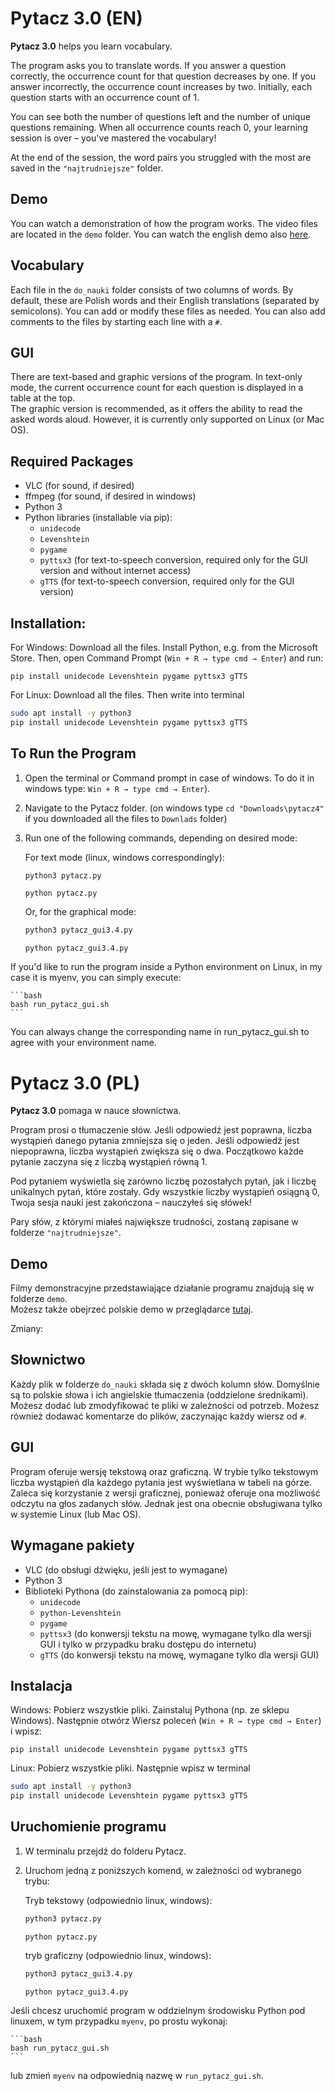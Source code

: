 # Pytacz 3.0 (EN)

**Pytacz 3.0** helps you learn vocabulary.

The program asks you to translate words. If you answer a question correctly, the occurrence count for that question decreases by one. If you answer incorrectly, the occurrence count increases by two. Initially, each question starts with an occurrence count of 1.

You can see both the number of questions left and the number of unique questions remaining. When all occurrence counts reach 0, your learning session is over – you've mastered the vocabulary!

At the end of the session, the word pairs you struggled with the most are saved in the `"najtrudniejsze"` folder.

## Demo

You can watch a demonstration of how the program works. The video files are located in the `demo` folder. You can watch the english demo also [here](https://mega.nz/file/P51BkbKK#QeXFqUP9Gp2iOnp35FOTg4F8sIcvKGZINshEqhpfHic).


## Vocabulary

Each file in the `do_nauki` folder consists of two columns of words. By default, these are Polish words and their English translations (separated by semicolons). You can add or modify these files as needed. You can also add comments to the files by starting each line with a `#`.

## GUI

There are text-based and graphic versions of the program. In text-only mode, the current occurrence count for each question is displayed in a table at the top.  
The graphic version is recommended, as it offers the ability to read the asked words aloud. However, it is currently only supported on Linux (or Mac OS).

## Required Packages

- VLC (for sound, if desired)
- ffmpeg (for sound, if desired in windows) 
- Python 3
- Python libraries (installable via pip):
    - `unidecode`
    - `Levenshtein`
    - `pygame`
    - `pyttsx3` (for text-to-speech conversion, required only for the GUI version and without internet access)
    - `gTTS` (for text-to-speech conversion, required only for the GUI version)

## Installation:
For Windows:
Download all the files. Install Python, e.g. from the Microsoft Store. Then, open Command Prompt (`Win + R → type cmd → Enter`) and run:

```Command Prompt
pip install unidecode Levenshtein pygame pyttsx3 gTTS
```

For Linux:
Download all the files. Then write into terminal
```bash
sudo apt install -y python3
pip install unidecode Levenshtein pygame pyttsx3 gTTS
```

## To Run the Program

1. Open the terminal or Command prompt in case of windows. To do it in windows type: `Win + R → type cmd → Enter`).
2. Navigate to the Pytacz folder. (on windows type `cd "Downloads\pytacz4"` if you downloaded all the files to `Downlads` folder)
2. Run one of the following commands, depending on desired mode:

    For text mode (linux, windows correspondingly):
    
    ```bash
    python3 pytacz.py
    ```

    ```Command prompt (windows)
    python pytacz.py
    ```

    Or, for the graphical mode:

    ```bash
    python3 pytacz_gui3.4.py
    ```

    ```Command prompt (windows)
    python pytacz_gui3.4.py
    ```

If you'd like to run the program inside a Python environment on Linux, in my case it is myenv, you can simply execute:

    ```bash
    bash run_pytacz_gui.sh
    ```
You can always change the corresponding name in run_pytacz_gui.sh to agree with your environment name.
    
# Pytacz 3.0 (PL)

**Pytacz 3.0** pomaga w nauce słownictwa.

Program prosi o tłumaczenie słów. Jeśli odpowiedź jest poprawna, liczba wystąpień danego pytania zmniejsza się o jeden. Jeśli odpowiedź jest niepoprawna, liczba wystąpień zwiększa się o dwa. Początkowo każde pytanie zaczyna się z liczbą wystąpień równą 1.

Pod pytaniem wyświetla się zarówno liczbę pozostałych pytań, jak i liczbę unikalnych pytań, które zostały. Gdy wszystkie liczby wystąpień osiągną 0, Twoja sesja nauki jest zakończona – nauczyłeś się słówek!

Pary słów, z którymi miałeś największe trudności, zostaną zapisane w folderze `"najtrudniejsze"`.

## Demo

Filmy demonstracyjne przedstawiające działanie programu znajdują się w folderze `demo`.  
Możesz także obejrzeć polskie demo w przeglądarce [tutaj](https://mega.nz/file/C90wBSTa#skcDnw5jHAjXC4mK3yImJaZngIzHJ01-vX7L3ADx78I).

Zmiany:

## Słownictwo

Każdy plik w folderze `do_nauki` składa się z dwóch kolumn słów. Domyślnie są to polskie słowa i ich angielskie tłumaczenia (oddzielone średnikami). Możesz dodać lub zmodyfikować te pliki w zależności od potrzeb. Możesz również dodawać komentarze do plików, zaczynając każdy wiersz od `#`.

## GUI

Program oferuje wersję tekstową oraz graficzną. W trybie tylko tekstowym liczba wystąpień dla każdego pytania jest wyświetlana w tabeli na górze.  
Zaleca się korzystanie z wersji graficznej, ponieważ oferuje ona możliwość odczytu na głos zadanych słów. Jednak jest ona obecnie obsługiwana tylko w systemie Linux (lub Mac OS).

## Wymagane pakiety

- VLC (do obsługi dźwięku, jeśli jest to wymagane)
- Python 3
- Biblioteki Pythona (do zainstalowania za pomocą pip):
    - `unidecode`
    - `python-Levenshtein`
    - `pygame`
    - `pyttsx3` (do konwersji tekstu na mowę, wymagane tylko dla wersji GUI i tylko w przypadku braku dostępu do internetu)
    - `gTTS` (do konwersji tekstu na mowę, wymagane tylko dla wersji GUI)

## Instalacja

Windows: 
Pobierz wszystkie pliki. Zainstaluj Pythona (np. ze sklepu Windows). Następnie otwórz Wiersz poleceń (`Win + R → type cmd → Enter`) i wpisz: 

```Wiersz poleceń
pip install unidecode Levenshtein pygame pyttsx3 gTTS
```

Linux:
Pobierz wszystkie pliki. Następnie wpisz w terminal
```bash
sudo apt install -y python3
pip install unidecode Levenshtein pygame pyttsx3 gTTS
```


## Uruchomienie programu

1. W terminalu przejdź do folderu Pytacz.
2. Uruchom jedną z poniższych komend, w zależności od wybranego trybu:

    Tryb tekstowy (odpowiednio linux, windows):

    ```bash
    python3 pytacz.py
    ```

    ```Command prompt (windows)
    python pytacz.py
    ```

    tryb graficzny (odpowiednio linux, windows):

    ```bash
    python3 pytacz_gui3.4.py
    ```
    
    ```Command prompt (windows)
    python pytacz_gui3.4.py
    ```
    
Jeśli chcesz uruchomić program w oddzielnym środowisku Python pod linuxem, w tym przypadku `myenv`, po prostu wykonaj:

    ```bash
    bash run_pytacz_gui.sh
    ```
    
lub zmień `myenv` na odpowiednią nazwę w `run_pytacz_gui.sh`. 
